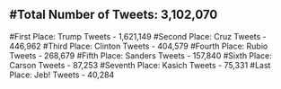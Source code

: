 #Total Number of Tweets: 3,102,070 
---
#First Place: Trump Tweets - 1,621,149
#Second Place: Cruz Tweets - 446,962
#Third Place: Clinton Tweets - 404,579
#Fourth Place: Rubio Tweets - 268,679
#Fifth Place: Sanders Tweets - 157,840
#Sixth Place: Carson Tweets - 87,253
#Seventh Place: Kasich Tweets - 75,331
#Last Place: Jeb! Tweets - 40,284
